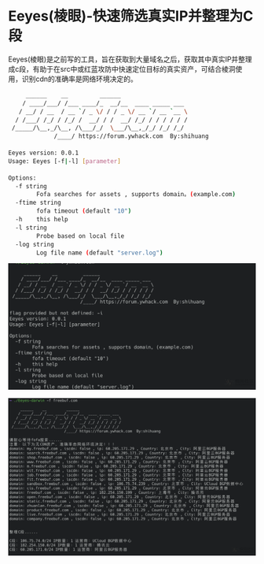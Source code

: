 # Eeyes(棱眼)-快速筛选真实IP并整理为C段

Eeyes(棱眼)是之前写的工具，旨在获取到大量域名之后，获取其中真实IP并整理成c段，有助于在src中或红蓝攻防中快速定位目标的真实资产，可结合棱洞使用，识别cdn的准确率是网络环境决定的。

```bash
     ______    __         ______
    / ____/___/ /___ ____/_  __/__  ____ _____ ___
   / __/ / __  / __ `/ _ \/ / / _ \/ __ `/ __ `__ \
  / /___/ /_/ / /_/ /  __/ / /  __/ /_/ / / / / / /
 /_____/\__,_/\__, /\___/_/  \___/\__,_/_/ /_/ /_/
			 /____/ https://forum.ywhack.com  By:shihuang

Eeyes version: 0.0.1
Usage: Eeyes [-f|-l] [parameter]

Options:
  -f string
    	Fofa searches for assets , supports domain。(example.com)
  -ftime string
    	fofa timeout (default "10")
  -h	this help
  -l string
    	Probe based on local file
  -log string
    	Log file name (default "server.log")
```

![1](2101070931b82097edcd9748cb.png)

![1](210107093122b72121799ba592.png)
